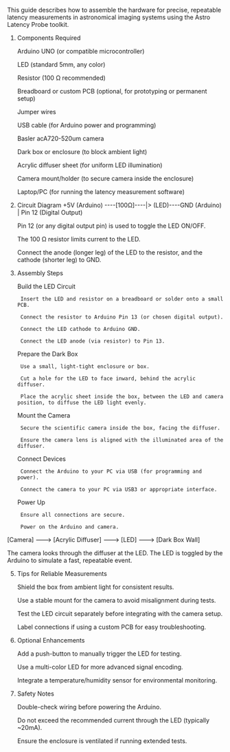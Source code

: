 This guide describes how to assemble the hardware for precise, repeatable latency measurements in astronomical imaging systems using the Astro Latency Probe toolkit.
1. Components Required

    Arduino UNO (or compatible microcontroller)

    LED (standard 5mm, any color)

    Resistor (100 Ω recommended)

    Breadboard or custom PCB (optional, for prototyping or permanent setup)

    Jumper wires

    USB cable (for Arduino power and programming)

    Basler acA720-520um camera

    Dark box or enclosure (to block ambient light)

    Acrylic diffuser sheet (for uniform LED illumination)

    Camera mount/holder (to secure camera inside the enclosure)

    Laptop/PC (for running the latency measurement software)

2. Circuit Diagram
   +5V (Arduino) ----[100Ω]----|> (LED)----GND (Arduino)
               |
           Pin 12 (Digital Output)

    Pin 12 (or any digital output pin) is used to toggle the LED ON/OFF.

    The 100 Ω resistor limits current to the LED.

    Connect the anode (longer leg) of the LED to the resistor, and the cathode (shorter leg) to GND.

3. Assembly Steps

    Build the LED Circuit

        Insert the LED and resistor on a breadboard or solder onto a small PCB.

        Connect the resistor to Arduino Pin 13 (or chosen digital output).

        Connect the LED cathode to Arduino GND.

        Connect the LED anode (via resistor) to Pin 13.

    Prepare the Dark Box

        Use a small, light-tight enclosure or box.

        Cut a hole for the LED to face inward, behind the acrylic diffuser.

        Place the acrylic sheet inside the box, between the LED and camera position, to diffuse the LED light evenly.

    Mount the Camera

        Secure the scientific camera inside the box, facing the diffuser.

        Ensure the camera lens is aligned with the illuminated area of the diffuser.

    Connect Devices

        Connect the Arduino to your PC via USB (for programming and power).

        Connect the camera to your PC via USB3 or appropriate interface.

    Power Up

        Ensure all connections are secure.

        Power on the Arduino and camera.

[Camera] ---> [Acrylic Diffuser] ---> [LED] ---> [Dark Box Wall]

The camera looks through the diffuser at the LED. The LED is toggled by the Arduino to simulate a fast, repeatable event.

5. Tips for Reliable Measurements

    Shield the box from ambient light for consistent results.

    Use a stable mount for the camera to avoid misalignment during tests.

    Test the LED circuit separately before integrating with the camera setup.

    Label connections if using a custom PCB for easy troubleshooting.

6. Optional Enhancements

    Add a push-button to manually trigger the LED for testing.

    Use a multi-color LED for more advanced signal encoding.

    Integrate a temperature/humidity sensor for environmental monitoring.

7. Safety Notes

    Double-check wiring before powering the Arduino.

    Do not exceed the recommended current through the LED (typically ~20mA).

    Ensure the enclosure is ventilated if running extended tests.
